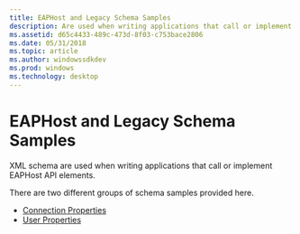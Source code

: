 ```yaml
---
title: EAPHost and Legacy Schema Samples
description: Are used when writing applications that call or implement EAPHost API elements.
ms.assetid: d65c4433-489c-473d-8f03-c753bace2806
ms.date: 05/31/2018
ms.topic: article
ms.author: windowssdkdev
ms.prod: windows
ms.technology: desktop
---
```


# EAPHost and Legacy Schema Samples

XML schema are used when writing applications that call or implement EAPHost API elements.

There are two different groups of schema samples provided here.

-   [Connection Properties](connection-profiles.md)
-   [User Properties](user-profiles.md)

 

 





